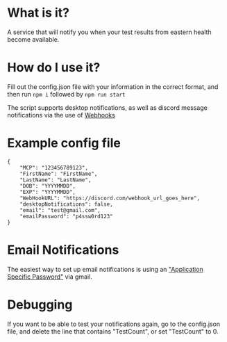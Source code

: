 # What is it?

A service that will notify you when your test results from eastern health become available.

# How do I use it?

Fill out the config.json file with your information in the correct format, and then run `npm i` followed by `npm run start`

The script supports desktop notifications, as well as discord message notifications via the use of [Webhooks](https://support.discord.com/hc/en-us/articles/228383668-Intro-to-Webhooks)

# Example config file

```
{
    "MCP": "123456789123",
    "FirstName": "FirstName",
    "LastName": "LastName",
    "DOB": "YYYYMMDD",
    "EXP": "YYYYMMDD",
    "WebHookURL": "https://discord.com/webhook_url_goes_here",
    "desktopNotifications": false,
    "email": "test@gmail.com",
    "emailPassword": "p4ssw0rd123"
}
```

# Email Notifications

The easiest way to set up email notifications is using an ["Application Specific Password"](https://support.google.com/accounts/answer/185833?hl=en) via gmail.

# Debugging

If you want to be able to test your notifications again, go to the config.json file, and delete the line that contains "TestCount", or set "TestCount" to 0.

